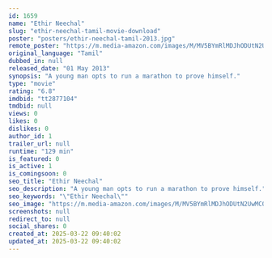 ```yaml
---
id: 1659
name: "Ethir Neechal"
slug: "ethir-neechal-tamil-movie-download"
poster: "posters/ethir-neechal-tamil-2013.jpg"
remote_poster: "https://m.media-amazon.com/images/M/MV5BYmRlMDJhODUtN2UwMC00YTVmLThiMjMtZGU1OGY4NTJlZGFkXkEyXkFqcGc@._V1_SX300.jpg"
original_language: "Tamil"
dubbed_in: null
released_date: "01 May 2013"
synopsis: "A young man opts to run a marathon to prove himself."
type: "movie"
rating: "6.8"
imdbid: "tt2877104"
tmdbid: null
views: 0
likes: 0
dislikes: 0
author_id: 1
trailer_url: null
runtime: "129 min"
is_featured: 0
is_active: 1
is_comingsoon: 0
seo_title: "Ethir Neechal"
seo_description: "A young man opts to run a marathon to prove himself."
seo_keywords: "\"Ethir Neechal\""
seo_image: "https://m.media-amazon.com/images/M/MV5BYmRlMDJhODUtN2UwMC00YTVmLThiMjMtZGU1OGY4NTJlZGFkXkEyXkFqcGc@._V1_SX300.jpg"
screenshots: null
redirect_to: null
social_shares: 0
created_at: 2025-03-22 09:40:02
updated_at: 2025-03-22 09:40:02
---
```


